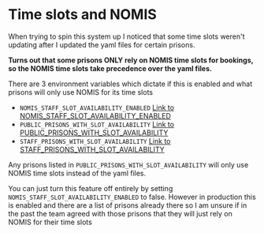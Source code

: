 # Time slots and NOMIS

When trying to spin this system up I noticed that some time slots weren't updating after I updated the yaml files for certain prisons.

**Turns out that some prisons ONLY rely on NOMIS time slots for bookings, so the NOMIS time slots take precedence over the yaml files.**

There are 3 environment variables which dictate if this is enabled and what prisons will only use NOMIS for its time slots

- `NOMIS_STAFF_SLOT_AVAILABILITY_ENABLED` [Link to NOMIS_STAFF_SLOT_AVAILABILITY_ENABLED](https://github.com/ministryofjustice/prison-visits-2/blob/main/docs/configuration.md#nomis_staff_slot_availability_enabled)
- `PUBLIC_PRISONS_WITH_SLOT_AVAILABILITY` [Link to PUBLIC_PRISONS_WITH_SLOT_AVAILABILITY](https://github.com/ministryofjustice/prison-visits-2/blob/main/docs/configuration.md#public_prisons_with_slot_availability)
- `STAFF_PRISONS_WITH_SLOT_AVAILABILITY` [Link to STAFF_PRISONS_WITH_SLOT_AVAILABILITY](https://github.com/ministryofjustice/prison-visits-2/blob/main/docs/configuration.md#staff_prisons_with_slot_availability)

Any prisons listed in `PUBLIC_PRISONS_WITH_SLOT_AVAILABILITY` will only use NOMIS time slots instead of the yaml files.

You can just turn this feature off entirely by setting `NOMIS_STAFF_SLOT_AVAILABILITY_ENABLED` to false. However in production this is enabled and there are a list of prisons already there so I am unsure if in the past the team agreed with those prisons that they will just rely on NOMIS for their time slots
